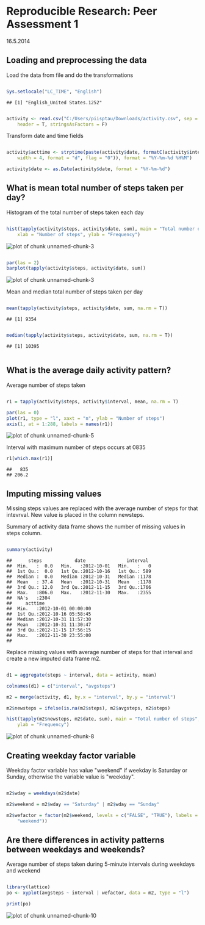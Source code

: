# Reproducible Research: Peer Assessment 1

16.5.2014

## Loading and preprocessing the data

Load the data from file and do the transformations


```r

Sys.setlocale("LC_TIME", "English")
```

```
## [1] "English_United States.1252"
```

```r

activity <- read.csv("C:/Users/piisptau/Downloads/activity.csv", sep = ",", 
    header = T, stringsAsFactors = F)
```


Transform date and time fields


```r

activity$acttime <- strptime(paste(activity$date, formatC(activity$interval, 
    width = 4, format = "d", flag = "0")), format = "%Y-%m-%d %H%M")

activity$date <- as.Date(activity$date, format = "%Y-%m-%d")
```


##  What is mean total number of steps taken per day?

Histogram of the total number of steps taken each day


```r

hist(tapply(activity$steps, activity$date, sum), main = "Total number of steps", 
    xlab = "Number of steps", ylab = "Frequency")
```

![plot of chunk unnamed-chunk-3](figure/unnamed-chunk-31.png) 

```r

par(las = 2)
barplot(tapply(activity$steps, activity$date, sum))
```

![plot of chunk unnamed-chunk-3](figure/unnamed-chunk-32.png) 


Mean and median total number of steps taken per day


```r

mean(tapply(activity$steps, activity$date, sum, na.rm = T))
```

```
## [1] 9354
```

```r

median(tapply(activity$steps, activity$date, sum, na.rm = T))
```

```
## [1] 10395
```

```r

```


## What is the average daily activity pattern?

Average number of steps taken


```r

r1 = tapply(activity$steps, activity$interval, mean, na.rm = T)

par(las = 0)
plot(r1, type = "l", xaxt = "n", ylab = "Number of steps")
axis(1, at = 1:288, labels = names(r1))
```

![plot of chunk unnamed-chunk-5](figure/unnamed-chunk-5.png) 


Interval with maximum number of steps occurs at 0835


```r
r1[which.max(r1)]
```

```
##   835 
## 206.2
```


## Imputing missing values

Missing steps values are replaced with the average number of steps for that intevrval. New value is placed in the column newsteps.

Summary of activity data frame shows the number of missing values in steps column.


```r

summary(activity)
```

```
##      steps            date               interval   
##  Min.   :  0.0   Min.   :2012-10-01   Min.   :   0  
##  1st Qu.:  0.0   1st Qu.:2012-10-16   1st Qu.: 589  
##  Median :  0.0   Median :2012-10-31   Median :1178  
##  Mean   : 37.4   Mean   :2012-10-31   Mean   :1178  
##  3rd Qu.: 12.0   3rd Qu.:2012-11-15   3rd Qu.:1766  
##  Max.   :806.0   Max.   :2012-11-30   Max.   :2355  
##  NA's   :2304                                       
##     acttime                   
##  Min.   :2012-10-01 00:00:00  
##  1st Qu.:2012-10-16 05:58:45  
##  Median :2012-10-31 11:57:30  
##  Mean   :2012-10-31 11:30:47  
##  3rd Qu.:2012-11-15 17:56:15  
##  Max.   :2012-11-30 23:55:00  
## 
```


Replace missing values with average number of steps for that interval and create a new imputed data frame m2.


```r

d1 = aggregate(steps ~ interval, data = activity, mean)

colnames(d1) = c("interval", "avgsteps")

m2 = merge(activity, d1, by.x = "interval", by.y = "interval")

m2$newsteps = ifelse(is.na(m2$steps), m2$avgsteps, m2$steps)

hist(tapply(m2$newsteps, m2$date, sum), main = "Total number of steps", xlab = "Number of steps", 
    ylab = "Frequency")
```

![plot of chunk unnamed-chunk-8](figure/unnamed-chunk-8.png) 


## Creating weekday factor variable

Weekday factor variable has value "weekend" if weekday is Saturday or Sunday, otherwise the variable value is "weekday".


```r

m2$wday = weekdays(m2$date)

m2$weekend = m2$wday == "Saturday" | m2$wday == "Sunday"

m2$wefactor = factor(m2$weekend, levels = c("FALSE", "TRUE"), labels = c("weekday", 
    "weekend"))

```


## Are there differences in activity patterns between weekdays and weekends?

Average number of steps taken during 5-minute intervals during weekdays and weekend


```r

library(lattice)
po <- xyplot(avgsteps ~ interval | wefactor, data = m2, type = "l")

print(po)
```

![plot of chunk unnamed-chunk-10](figure/unnamed-chunk-10.png) 

